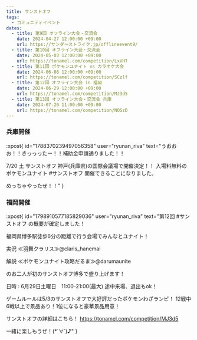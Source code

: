 ```yaml
---
title: サンストオフ
tags:
  - コミュニティイベント
dates:
  - title: 第9回 オフライン大会・交流会
    date: 2024-04-27 12:00:00 +09:00
    url: https://サンダーストライク.jp/offlineevent9/
  - title: 第10回 オフライン大会・交流会
    date: 2024-05-03 12:00:00 +09:00
    url: https://tonamel.com/competition/LxVHT
  - title: 第11回 ポケモンユナイト vs カラオケ大会
    date: 2024-06-08 12:00:00 +09:00
    url: https://tonamel.com/competition/SCzlf
  - title: 第12回 オフライン大会 in 福岡
    date: 2024-06-29 12:00:00 +09:00
    url: https://tonamel.com/competition/MJ3d5
  - title: 第13回 オフライン大会・交流会 兵庫
    date: 2024-07-20 11:00:00 +09:00
    url: https://tonamel.com/competition/NOSzD
---
```


### 兵庫開催
:xpost{
  id="1788370239497056358"
  user="ryunan_riva"
  text="うおおお！！きっっったー！！補助金申請通りました！！

7/20 土 サンストオフ
神戸(兵庫県)の国際会議場で開催決定！！
入場料無料のポケモンユナイト #サンストオフ 開催できることになりました。

めっちゃやったぜ！！"
}

### 福岡開催
:xpost{
  id="1798910577185829036"
  user="ryunan_riva"
  text="第12回 #サンストオフ の概要が確定しました！

福岡県博多駅徒歩6分の距離で行う会場でみんなとユナイト！

実況 ≪羽舞クラリス≫@claris_hanemai
 
解説 ≪ポケモンユナイト攻略だるま≫@darumaunite
 
のお二人が初のサンストオフ博多で盛り上げます！

日時 : 6月29日土曜日　11:00-21:00(最大)
途中来場、退出もok！

ゲームルールは5/3のサンストオフで大好評だったポケモンわざランピ！
12戦中6戦以上で景品あり！1位になると豪華景品用意！

サンストオフの詳細はこちら！
https://tonamel.com/competition/MJ3d5

一緒に楽しもうぜ！(*´∀`)♪"
}